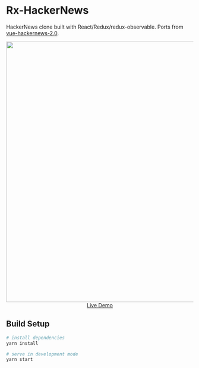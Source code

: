 # Rx-HackerNews

HackerNews clone built with React/Redux/redux-observable. Ports from [vue-hackernews-2.0](https://github.com/vuejs/vue-hackernews-2.0).

<p align="center">
  <a href="https://rx-hackernews.netlify.com/top" target="_blank">
    <img src="https://raw.githubusercontent.com/feeblejs/hackernews/master/screenshot.png" width="700px">
    <br>
    Live Demo
  </a>
</p>

## Build Setup

```bash
# install dependencies
yarn install

# serve in development mode
yarn start
```
